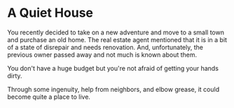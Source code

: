 # A Quiet House

You recently decided to take on a new adventure and move to a small town and purchase an old home. The real estate agent mentioned that it is in a bit of a state of disrepair and needs renovation. And, unfortunately, the previous owner passed away and not much is known about them.

You don't have a huge budget but you're not afraid of getting your hands dirty.

Through some ingenuity, help from neighbors, and elbow grease, it could become quite a place to live.
